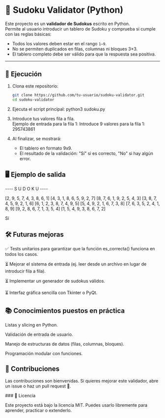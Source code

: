 # 🧩 Sudoku Validator (Python)

Este proyecto es un **validador de Sudokus** escrito en Python.  
Permite al usuario introducir un tablero de Sudoku y comprueba si cumple con las reglas básicas:

- Todos los valores deben estar en el rango `1–9`.
- No se permiten duplicados en filas, columnas ni bloques 3×3.
- El tablero completo debe ser válido para que la respuesta sea positiva.

---

## 🚀 Ejecución

1. Clona este repositorio:
   ```bash
   git clone https://github.com/tu-usuario/sudoku-validator.git
   cd sudoku-validator

2. Ejecuta el script principal:
	python3 sudoku.py

3. Introduce tus valores fila a fila.	
   Ejemplo de entrada para la fila 1:
	Introduce 9 valores para la fila 1: 295743861

4. Al finalizar, se mostrará:
	- El tablero en formato 9x9.
	- El resultado de la validación: "Sí" si es correcto, "No" si hay algún error.

## 🖥️ Ejemplo de salida

---- S U D O K U ----

[2, 9, 5, 7, 4, 3, 8, 6, 1]
[4, 3, 1, 8, 6, 5, 9, 2, 7]
[8, 7, 6, 1, 9, 2, 5, 4, 3]
[3, 8, 7, 4, 5, 9, 2, 1, 6]
[6, 1, 2, 3, 8, 7, 4, 9, 5]
[5, 4, 9, 2, 1, 6, 7, 3, 8]
[7, 6, 3, 5, 2, 4, 1, 8, 9]
[9, 2, 8, 6, 7, 1, 3, 5, 4]
[1, 5, 4, 9, 3, 8, 6, 7, 2]

Sí

## 🛠️ Futuras mejoras

✅ Tests unitarios para garantizar que la función es_correcta() funciona en todos los casos.


⏳ Mejorar el sistema de entrada (ej. leer desde un archivo en lugar de introducir fila a fila).

⏳ Implementar un generador de sudokus válidos.

⏳ Interfaz gráfica sencilla con Tkinter o PyQt.

## 📚 Conocimientos puestos en práctica

Listas y slicing en Python.

Validación de entrada de usuario.

Manejo de estructuras de datos (filas, columnas, bloques).

Programación modular con funciones.

## 🤝 Contribuciones

Las contribuciones son bienvenidas.
Si quieres mejorar este validador, abre un issue o haz un pull request 🚀.

### 📜 Licencia

Este proyecto está bajo la licencia MIT. Puedes usarlo libremente para aprender, practicar o extenderlo.
